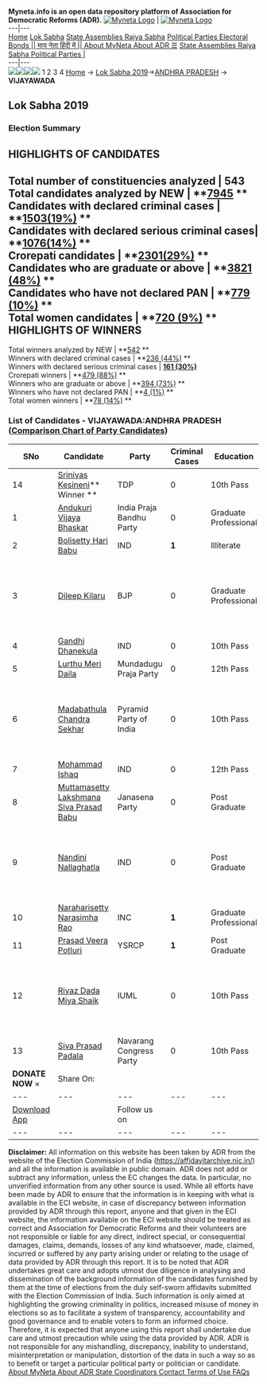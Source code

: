 **Myneta.info is an open data repository platform of Association for Democratic Reforms (ADR).**
[![Myneta Logo](https://www.myneta.info/lib/img/myneta-logo.png)](https://www.myneta.info/) | [![Myneta Logo](https://www.myneta.info/lib/img/adr-logo.png)](https://adrindia.org)  
---|---  
[Home](https://www.myneta.info/) [Lok Sabha](https://www.myneta.info/#ls "Lok Sabha") [ State Assemblies ](https://www.myneta.info/#sa "State Assemblies") [Rajya Sabha](https://www.myneta.info/#rs "Rajya Sabha") [Political Parties ](https://www.myneta.info/party "Political Parties") [ Electoral Bonds ](https://www.myneta.info/electoral_bonds "Electoral Bonds") [ || माय नेता हिंदी में || ](https://translate.google.co.in/translate?prev=hp&hl=en&js=y&u=www.myneta.info&sl=en&tl=hi&history_state0=) [ About MyNeta ](https://adrindia.org/content/about-myneta) [ About ADR ](https://adrindia.org/about-adr/who-we-are) [☰](javascript:void\(0\))
[ State Assemblies ](https://www.myneta.info/#sa "State Assemblies") [ Rajya Sabha ](https://www.myneta.info/#rs "Rajya Sabha") [ Political Parties ](https://www.myneta.info/party "Political Parties")
|   
---|---  
![](https://www.myneta.info/lib/img/banner/banner-1.png)![](https://www.myneta.info/lib/img/banner/banner-2.png)![](https://www.myneta.info/lib/img/banner/banner-3.png)![](https://www.myneta.info/lib/img/banner/banner-4.png)
1  2  3  4 
[Home](https://www.myneta.info/) → [Lok Sabha 2019](https://www.myneta.info/LokSabha2019/)→[ANDHRA PRADESH](https://www.myneta.info/LokSabha2019/index.php?action=show_constituencies&state_id=34) → **VIJAYAWADA**
### 
## Lok Sabha 2019
###  Election Summary 
HIGHLIGHTS OF CANDIDATES  
---  
Total number of constituencies analyzed |  543   
Total candidates analyzed by NEW | **[7945](https://www.myneta.info/LokSabha2019/index.php?action=summary&subAction=candidates_analyzed&sort=candidate#summary) **  
Candidates with declared criminal cases | **[1503(19%)](https://www.myneta.info/LokSabha2019/index.php?action=summary&subAction=crime&sort=candidate#summary) **  
Candidates with declared serious criminal cases| **[1076(14%)](https://www.myneta.info/LokSabha2019/index.php?action=summary&subAction=serious_crime&sort=candidate#summary) **  
Crorepati candidates | **[2301(29%)](https://www.myneta.info/LokSabha2019/index.php?action=summary&subAction=crorepati&sort=candidate#summary) **  
Candidates who are graduate or above | **[3821 (48%)](https://www.myneta.info/LokSabha2019/index.php?action=summary&subAction=education&sort=candidate#summary) **  
Candidates who have not declared PAN | **[779 (10%)](https://www.myneta.info/LokSabha2019/index.php?action=summary&subAction=without_pan&sort=candidate#summary) **  
Total women candidates | **[720 (9%)](https://www.myneta.info/LokSabha2019/index.php?action=summary&subAction=women_candidate&sort=candidate#summary) **  
HIGHLIGHTS OF WINNERS  
---  
Total winners analyzed by NEW | **[542](https://www.myneta.info/LokSabha2019/index.php?action=summary&subAction=winner_analyzed&sort=candidate#summary) **  
Winners with declared criminal cases | **[236 (44%)](https://www.myneta.info/LokSabha2019/index.php?action=summary&subAction=winner_crime&sort=candidate#summary) **  
Winners with declared serious criminal cases | **[161 (30%)](https://www.myneta.info/LokSabha2019/index.php?action=summary&subAction=winner_serious_crime&sort=candidate#summary)**  
Crorepati winners | **[479 (88%)](https://www.myneta.info/LokSabha2019/index.php?action=summary&subAction=winner_crorepati&sort=candidate#summary) **  
Winners who are graduate or above | **[394 (73%)](https://www.myneta.info/LokSabha2019/index.php?action=summary&subAction=winner_education&sort=candidate#summary) **  
Winners who have not declared PAN | **[4 (1%)](https://www.myneta.info/LokSabha2019/index.php?action=summary&subAction=winner_without_pan&sort=candidate#summary) **  
Total women winners | **[78 (14%)](https://www.myneta.info/LokSabha2019/index.php?action=summary&subAction=winner_women&sort=candidate#summary) **  
### List of Candidates - VIJAYAWADA:ANDHRA PRADESH ([Comparison Chart of Party Candidates](https://www.myneta.info/LokSabha2019/comparisonchart.php?constituency_id=443))
SNo | Candidate| Party| Criminal Cases| Education| Age| Total Assets| Liabilities  
---|---|---|---|---|---|---|---  
14  | [Srinivas Kesineni](https://www.myneta.info/LokSabha2019/candidate.php?candidate_id=4798)** Winner ** | TDP | 0 | 10th Pass| 53 | Rs 80,81,52,415 ~ 80 Crore+ | Rs 51,23,32,955 ~ 51 Crore+  
1  | [Andukuri Vijaya Bhaskar](https://www.myneta.info/LokSabha2019/candidate.php?candidate_id=6262) | India Praja Bandhu Party | 0 | Graduate Professional| 49 | Rs 5,000 ~ 5 Thou+ | Rs 0 ~   
2  | [Bolisetty Hari Babu](https://www.myneta.info/LokSabha2019/candidate.php?candidate_id=6255) | IND | **1** | Illiterate| 60 | Rs 4,56,08,000 ~ 4 Crore+ | Rs 1,09,44,696 ~ 1 Crore+  
3  | [Dileep Kilaru](https://www.myneta.info/LokSabha2019/candidate.php?candidate_id=4799) | BJP | 0 | Graduate Professional| 48 | ![](https://myneta.info/image_v2.php?myneta_folder=LokSabha2019&candidate_id=4799&col=ta) | ![](https://myneta.info/image_v2.php?myneta_folder=LokSabha2019&candidate_id=4799&col=lia)  
4  | [Gandhi Dhanekula](https://www.myneta.info/LokSabha2019/candidate.php?candidate_id=5036) | IND | 0 | 10th Pass| 71 | Rs 1,05,90,000 ~ 1 Crore+ | Rs 8,00,000 ~ 8 Lacs+  
5  | [Lurthu Meri Daila](https://www.myneta.info/LokSabha2019/candidate.php?candidate_id=6261) | Mundadugu Praja Party | 0 | 12th Pass| 43 | Rs 50,000 ~ 50 Thou+ | Rs 0 ~   
6  | [Madabathula Chandra Sekhar](https://www.myneta.info/LokSabha2019/candidate.php?candidate_id=6254) | Pyramid Party of India | 0 | 10th Pass| 31 | ![](https://myneta.info/image_v2.php?myneta_folder=LokSabha2019&candidate_id=6254&col=ta) | ![](https://myneta.info/image_v2.php?myneta_folder=LokSabha2019&candidate_id=6254&col=lia)  
7  | [Mohammad Ishaq](https://www.myneta.info/LokSabha2019/candidate.php?candidate_id=6263) | IND | 0 | 12th Pass| 47 | Rs 52,76,961 ~ 52 Lacs+ | Rs 5,12,010 ~ 5 Lacs+  
8  | [Muttamasetty Lakshmana Siva Prasad Babu](https://www.myneta.info/LokSabha2019/candidate.php?candidate_id=6260) | Janasena Party | 0 | Post Graduate| 66 | Rs 3,31,69,811 ~ 3 Crore+ | Rs 1,37,447 ~ 1 Lacs+  
9  | [Nandini Nallaghatla](https://www.myneta.info/LokSabha2019/candidate.php?candidate_id=6258) | IND | 0 | Post Graduate| 43 | ![](https://myneta.info/image_v2.php?myneta_folder=LokSabha2019&candidate_id=6258&col=ta) | ![](https://myneta.info/image_v2.php?myneta_folder=LokSabha2019&candidate_id=6258&col=lia)  
10  | [Naraharisetty Narasimha Rao](https://www.myneta.info/LokSabha2019/candidate.php?candidate_id=6257) | INC | **1** | Graduate Professional| 58 | Rs 1,93,42,702 ~ 1 Crore+ | Rs 67,88,257 ~ 67 Lacs+  
11  | [Prasad Veera Potluri](https://www.myneta.info/LokSabha2019/candidate.php?candidate_id=4797) | YSRCP | **1** | Post Graduate| 48 | Rs 3,47,76,16,326 ~ 347 Crore+ | Rs 20,95,77,562 ~ 20 Crore+  
12  | [Riyaz Dada Miya Shaik](https://www.myneta.info/LokSabha2019/candidate.php?candidate_id=6259) | IUML | 0 | 10th Pass| 32 | ![](https://myneta.info/image_v2.php?myneta_folder=LokSabha2019&candidate_id=6259&col=ta) | ![](https://myneta.info/image_v2.php?myneta_folder=LokSabha2019&candidate_id=6259&col=lia)  
13  | [Siva Prasad Padala ](https://www.myneta.info/LokSabha2019/candidate.php?candidate_id=4685) | Navarang Congress Party | 0 | 10th Pass| 62 | Rs 16,50,000 ~ 16 Lacs+ | Rs 0 ~   
|  **DONATE NOW** × |  Share On:  | [](https://api.whatsapp.com/send?text=https%3A%2F%2Fmyneta.info%2Fpunjab2022%2Findex.php%3Faction%3Dshow_constituencies%26state_id%3D19) | [](https://www.facebook.com/sharer/sharer.php?u=https%3A%2F%2Fmyneta.info%2Fpunjab2022%2Findex.php%3Faction%3Dshow_constituencies%26state_id%3D19) | [](https://twitter.com/share?url=https%3A%2F%2Fmyneta.info%2Fpunjab2022%2Findex.php%3Faction%3Dshow_constituencies%26state_id%3D19)  
---|---|---|---|---  
| [ Download App ](https://play.google.com/store/apps/details?id=com.webrosoft.myneta1&pcampaignid=pcampaignidMKT-Other-global-all-co-prtnr-py-PartBadge-Mar2515-1) | [](https://play.google.com/store/apps/details?id=com.webrosoft.myneta1&pcampaignid=pcampaignidMKT-Other-global-all-co-prtnr-py-PartBadge-Mar2515-1) |  Follow us on  | [](https://www.facebook.com/adrindia.org/) | [](https://twitter.com/adrspeaks) | [](https://groups.google.com/g/national-election-watch?hl=en&pli=1) | [](https://www.instagram.com/adrspeaks/) | [](https://www.youtube.com/user/adrspeaks) | [](https://sharechat.com/profile/adrspeaks)  
---|---|---|---|---|---|---|---|---  
**Disclaimer:** All information on this website has been taken by ADR from the website of the Election Commission of India (https://affidavitarchive.nic.in/) and all the information is available in public domain. ADR does not add or subtract any information, unless the EC changes the data. In particular, no unverified information from any other source is used. While all efforts have been made by ADR to ensure that the information is in keeping with what is available in the ECI website, in case of discrepancy between information provided by ADR through this report, anyone and that given in the ECI website, the information available on the ECI website should be treated as correct and Association for Democratic Reforms and their volunteers are not responsible or liable for any direct, indirect special, or consequential damages, claims, demands, losses of any kind whatsoever, made, claimed, incurred or suffered by any party arising under or relating to the usage of data provided by ADR through this report. It is to be noted that ADR undertakes great care and adopts utmost due diligence in analysing and dissemination of the background information of the candidates furnished by them at the time of elections from the duly self-sworn affidavits submitted with the Election Commission of India. Such information is only aimed at highlighting the growing criminality in politics, increased misuse of money in elections so as to facilitate a system of transparency, accountability and good governance and to enable voters to form an informed choice. Therefore, it is expected that anyone using this report shall undertake due care and utmost precaution while using the data provided by ADR. ADR is not responsible for any mishandling, discrepancy, inability to understand, misinterpretation or manipulation, distortion of the data in such a way so as to benefit or target a particular political party or politician or candidate. 
[ About MyNeta ](https://adrindia.org/content/about-myneta) [ About ADR ](https://adrindia.org/about-adr/who-we-are) [ State Coordinators ](https://adrindia.org/about-adr/state-coordinators) [ Contact ](https://adrindia.org/contact-us) [ Terms of Use ](https://adrindia.org/content/adr-terms-use) [ FAQs ](https://adrindia.org/content/faqs)
